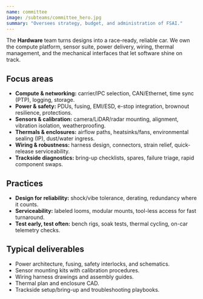 ```yaml
---
name: committee
image: /subteams/committee_hero.jpg
summary: "Oversees strategy, budget, and administration of FSAI."
---
```


The **Hardware** team turns designs into a race-ready, reliable car. We own the compute platform, sensor suite, power delivery, wiring, thermal management, and the mechanical interfaces that let software shine on track.

## Focus areas

- **Compute & networking:** carrier/IPC selection, CAN/Ethernet, time sync (PTP), logging, storage.
- **Power & safety:** PDUs, fusing, EMI/ESD, e-stop integration, brownout resilience, protections.
- **Sensors & calibration:** camera/LiDAR/radar mounting, alignment, vibration isolation, weatherproofing.
- **Thermals & enclosures:** airflow paths, heatsinks/fans, environmental sealing (IP), dust/water ingress.
- **Wiring & robustness:** harness design, connectors, strain relief, quick-release serviceability.
- **Trackside diagnostics:** bring-up checklists, spares, failure triage, rapid component swaps.

## Practices

- **Design for reliability:** shock/vibe tolerance, derating, redundancy where it counts.
- **Serviceability:** labeled looms, modular mounts, tool-less access for fast turnaround.
- **Test early, test often:** bench rigs, soak tests, thermal cycling, on-car telemetry checks.

## Typical deliverables

- Power architecture, fusing, safety interlocks, and schematics.
- Sensor mounting kits with calibration procedures.
- Wiring harness drawings and assembly guides.
- Thermal plan and enclosure CAD.
- Trackside setup/bring-up and troubleshooting playbooks.
